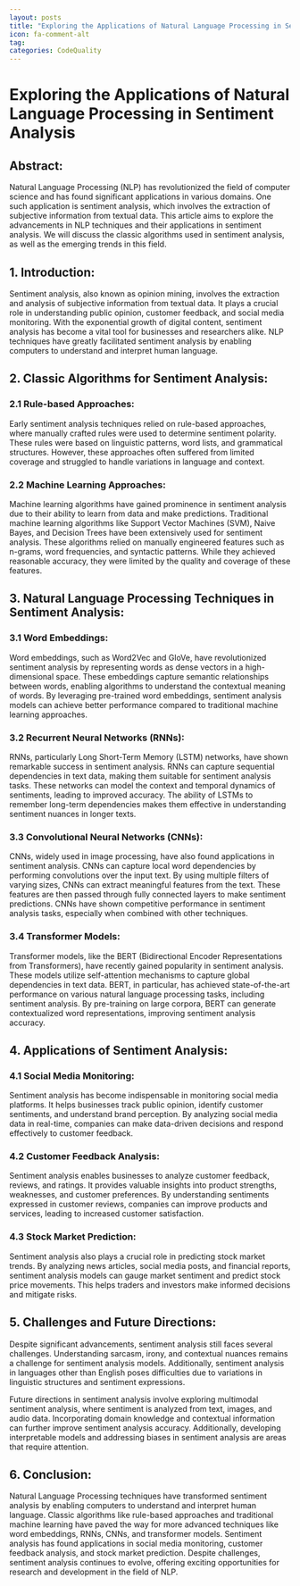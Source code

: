 ```yaml
---
layout: posts
title: "Exploring the Applications of Natural Language Processing in Sentiment Analysis"
icon: fa-comment-alt
tag:      
categories: CodeQuality
---
```



# Exploring the Applications of Natural Language Processing in Sentiment Analysis

## Abstract:
Natural Language Processing (NLP) has revolutionized the field of computer science and has found significant applications in various domains. One such application is sentiment analysis, which involves the extraction of subjective information from textual data. This article aims to explore the advancements in NLP techniques and their applications in sentiment analysis. We will discuss the classic algorithms used in sentiment analysis, as well as the emerging trends in this field.

## 1. Introduction:
Sentiment analysis, also known as opinion mining, involves the extraction and analysis of subjective information from textual data. It plays a crucial role in understanding public opinion, customer feedback, and social media monitoring. With the exponential growth of digital content, sentiment analysis has become a vital tool for businesses and researchers alike. NLP techniques have greatly facilitated sentiment analysis by enabling computers to understand and interpret human language.

## 2. Classic Algorithms for Sentiment Analysis:
### 2.1 Rule-based Approaches:
Early sentiment analysis techniques relied on rule-based approaches, where manually crafted rules were used to determine sentiment polarity. These rules were based on linguistic patterns, word lists, and grammatical structures. However, these approaches often suffered from limited coverage and struggled to handle variations in language and context.

### 2.2 Machine Learning Approaches:
Machine learning algorithms have gained prominence in sentiment analysis due to their ability to learn from data and make predictions. Traditional machine learning algorithms like Support Vector Machines (SVM), Naive Bayes, and Decision Trees have been extensively used for sentiment analysis. These algorithms relied on manually engineered features such as n-grams, word frequencies, and syntactic patterns. While they achieved reasonable accuracy, they were limited by the quality and coverage of these features.

## 3. Natural Language Processing Techniques in Sentiment Analysis:
### 3.1 Word Embeddings:
Word embeddings, such as Word2Vec and GloVe, have revolutionized sentiment analysis by representing words as dense vectors in a high-dimensional space. These embeddings capture semantic relationships between words, enabling algorithms to understand the contextual meaning of words. By leveraging pre-trained word embeddings, sentiment analysis models can achieve better performance compared to traditional machine learning approaches.

### 3.2 Recurrent Neural Networks (RNNs):
RNNs, particularly Long Short-Term Memory (LSTM) networks, have shown remarkable success in sentiment analysis. RNNs can capture sequential dependencies in text data, making them suitable for sentiment analysis tasks. These networks can model the context and temporal dynamics of sentiments, leading to improved accuracy. The ability of LSTMs to remember long-term dependencies makes them effective in understanding sentiment nuances in longer texts.

### 3.3 Convolutional Neural Networks (CNNs):
CNNs, widely used in image processing, have also found applications in sentiment analysis. CNNs can capture local word dependencies by performing convolutions over the input text. By using multiple filters of varying sizes, CNNs can extract meaningful features from the text. These features are then passed through fully connected layers to make sentiment predictions. CNNs have shown competitive performance in sentiment analysis tasks, especially when combined with other techniques.

### 3.4 Transformer Models:
Transformer models, like the BERT (Bidirectional Encoder Representations from Transformers), have recently gained popularity in sentiment analysis. These models utilize self-attention mechanisms to capture global dependencies in text data. BERT, in particular, has achieved state-of-the-art performance on various natural language processing tasks, including sentiment analysis. By pre-training on large corpora, BERT can generate contextualized word representations, improving sentiment analysis accuracy.

## 4. Applications of Sentiment Analysis:
### 4.1 Social Media Monitoring:
Sentiment analysis has become indispensable in monitoring social media platforms. It helps businesses track public opinion, identify customer sentiments, and understand brand perception. By analyzing social media data in real-time, companies can make data-driven decisions and respond effectively to customer feedback.

### 4.2 Customer Feedback Analysis:
Sentiment analysis enables businesses to analyze customer feedback, reviews, and ratings. It provides valuable insights into product strengths, weaknesses, and customer preferences. By understanding sentiments expressed in customer reviews, companies can improve products and services, leading to increased customer satisfaction.

### 4.3 Stock Market Prediction:
Sentiment analysis also plays a crucial role in predicting stock market trends. By analyzing news articles, social media posts, and financial reports, sentiment analysis models can gauge market sentiment and predict stock price movements. This helps traders and investors make informed decisions and mitigate risks.

## 5. Challenges and Future Directions:
Despite significant advancements, sentiment analysis still faces several challenges. Understanding sarcasm, irony, and contextual nuances remains a challenge for sentiment analysis models. Additionally, sentiment analysis in languages other than English poses difficulties due to variations in linguistic structures and sentiment expressions.

Future directions in sentiment analysis involve exploring multimodal sentiment analysis, where sentiment is analyzed from text, images, and audio data. Incorporating domain knowledge and contextual information can further improve sentiment analysis accuracy. Additionally, developing interpretable models and addressing biases in sentiment analysis are areas that require attention.

## 6. Conclusion:
Natural Language Processing techniques have transformed sentiment analysis by enabling computers to understand and interpret human language. Classic algorithms like rule-based approaches and traditional machine learning have paved the way for more advanced techniques like word embeddings, RNNs, CNNs, and transformer models. Sentiment analysis has found applications in social media monitoring, customer feedback analysis, and stock market prediction. Despite challenges, sentiment analysis continues to evolve, offering exciting opportunities for research and development in the field of NLP.